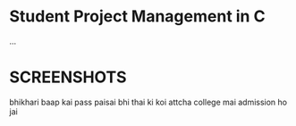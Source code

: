 # Student Project Management in C
...

# SCREENSHOTS
bhikhari baap kai pass paisai bhi thai ki koi attcha college mai admission ho jai
